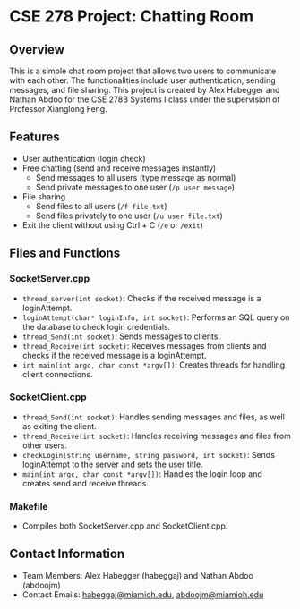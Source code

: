 # CSE 278 Project: Chatting Room

## Overview
This is a simple chat room project that allows two users to communicate with each other. The functionalities include user authentication, sending messages, and file sharing. This project is created by Alex Habegger and Nathan Abdoo for the CSE 278B Systems I class under the supervision of Professor Xianglong Feng.

## Features
- User authentication (login check)
- Free chatting (send and receive messages instantly)
  - Send messages to all users (type message as normal)
  - Send private messages to one user (`/p user message`)
- File sharing
  - Send files to all users (`/f file.txt`)
  - Send files privately to one user (`/u user file.txt`)
- Exit the client without using Ctrl + C (`/e` or `/exit`)

## Files and Functions
### SocketServer.cpp
- `thread_server(int socket)`: Checks if the received message is a loginAttempt.
- `loginAttempt(char* loginInfo, int socket)`: Performs an SQL query on the database to check login credentials.
- `thread_Send(int socket)`: Sends messages to clients.
- `thread_Receive(int socket)`: Receives messages from clients and checks if the received message is a loginAttempt.
- `int main(int argc, char const *argv[])`: Creates threads for handling client connections.

### SocketClient.cpp
- `thread_Send(int socket)`: Handles sending messages and files, as well as exiting the client.
- `thread_Receive(int socket)`: Handles receiving messages and files from other users.
- `checkLogin(string username, string password, int socket)`: Sends loginAttempt to the server and sets the user title.
- `main(int argc, char const *argv[])`: Handles the login loop and creates send and receive threads.

### Makefile
- Compiles both SocketServer.cpp and SocketClient.cpp.

## Contact Information
- Team Members: Alex Habegger (habeggaj) and Nathan Abdoo (abdoojm)
- Contact Emails: habeggaj@miamioh.edu, abdoojm@miamioh.edu
